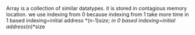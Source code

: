  Array is a collection of similar datatypes.
it is stored in contagious memory location.
we use indexing from 0 because indexing from 1 take more time
in 1 based indexing=initial address *(n-1)*size;
in 0 based indexing=initial address*(n)*size